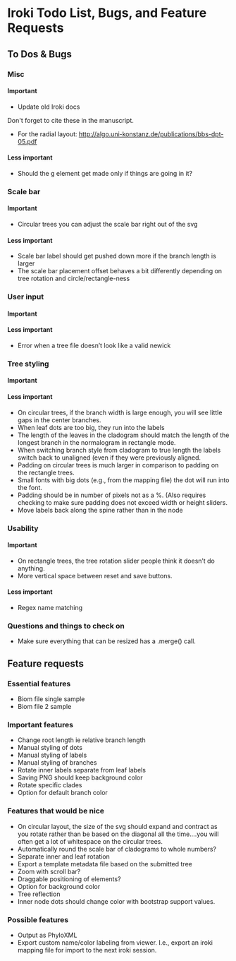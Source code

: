 # Iroki Todo List, Bugs, and Feature Requests

## To Dos & Bugs

### Misc

#### Important

- Update old Iroki docs

Don't forget to cite these in the manuscript.

- For the radial layout: http://algo.uni-konstanz.de/publications/bbs-dpt-05.pdf

#### Less important

- Should the g element get made only if things are going in it?

### Scale bar

#### Important 

- Circular trees you can adjust the scale bar right out of the svg

#### Less important

- Scale bar label should get pushed down more if the branch length is larger
- The scale bar placement offset behaves a bit differently depending on tree rotation and circle/rectangle-ness

### User input

#### Important

#### Less important

- Error when a tree file doesn’t look like a valid newick

### Tree styling

#### Important

#### Less important

- On circular trees, if the branch width is large enough, you will see little gaps in the center branches.
- When leaf dots are too big, they run into the labels
- The length of the leaves in the cladogram should match the length of the longest branch in the normalogram in rectangle mode.
- When switching branch style from cladogram to true length the labels switch back to unaligned (even if they were previously aligned.
- Padding on circular trees is much larger in comparison to padding on the rectangle trees.
- Small fonts with big dots (e.g., from the mapping file) the dot will run into the font.
- Padding should be in number of pixels not as a %. (Also requires checking to make sure padding does not exceed width or height sliders.
- Move labels back along the spine rather than in the node

### Usability 

#### Important

- On rectangle trees, the tree rotation slider people think it doesn’t do anything.
- More vertical space between reset and save buttons.

#### Less important

- Regex name matching

### Questions and things to check on 
- Make sure everything that can be resized has a .merge() call.

## Feature requests

### Essential features

- Biom file single sample
- Biom file 2 sample

### Important features

- Change root length ie relative branch length 
- Manual styling of dots
- Manual styling of labels
- Manual styling of branches
- Rotate inner labels separate from leaf labels
- Saving PNG should keep background color
- Rotate specific clades 
- Option for default branch color

### Features that would be nice

- On circular layout, the size of the svg should expand and contract as you rotate rather than be based on the diagonal all the time….you will often get a lot of whitespace on the circular trees.
- Automatically round the scale bar of cladograms to whole numbers?
- Separate inner and leaf rotation
- Export a template metadata file based on the submitted tree
- Zoom with scroll bar?
- Draggable positioning of elements?
- Option for background color
- Tree reflection
- Inner node dots should change color with bootstrap support values.

### Possible features

- Output as PhyloXML
- Export custom name/color labeling from viewer.  I.e., export an iroki mapping file for import to the next iroki session.



